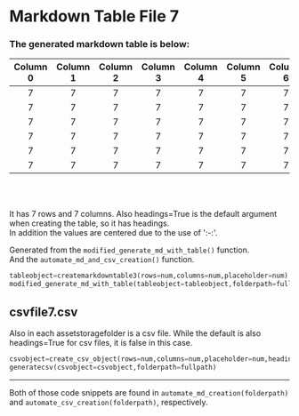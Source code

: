 # Markdown Table File 7
### The generated markdown table is below:
  
| Column 0 | Column 1 | Column 2 | Column 3 | Column 4 | Column 5 | Column 6 |
|:--------:|:--------:|:--------:|:--------:|:--------:|:--------:|:--------:|
|    7     |    7     |    7     |    7     |    7     |    7     |    7     |
|    7     |    7     |    7     |    7     |    7     |    7     |    7     |
|    7     |    7     |    7     |    7     |    7     |    7     |    7     |
|    7     |    7     |    7     |    7     |    7     |    7     |    7     |
|    7     |    7     |    7     |    7     |    7     |    7     |    7     |
|    7     |    7     |    7     |    7     |    7     |    7     |    7     |
<br>
<br>

It has 7 rows and 7 columns. Also headings=True is the default argument when creating the table, so it has headings.<br>In addition the values are centered due to the use of ':-:'. 

Generated from the `modified_generate_md_with_table()` function.  
And the `automate_md_and_csv_creation()` function.

```python
tableobject=createmarkdowntable3(rows=num,columns=num,placeholder=num) #headings=True
modified_generate_md_with_table(tableobject=tableobject,folderpath=fullpath)
```  

## csvfile7.csv
Also in each assetstoragefolder is a csv file. While the default is also headings=True for csv files, it is false in this case.

```python
csvobject=create_csv_object(rows=num,columns=num,placeholder=num,headings=False)
generatecsv(csvobject=csvobject,folderpath=fullpath)
```  

---
Both of those code snippets are found in `automate_md_creation(folderpath)` and `automate_csv_creation(folderpath)`, respectively. 